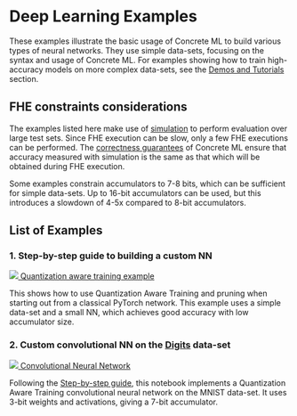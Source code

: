 # Deep Learning Examples

These examples illustrate the basic usage of Concrete ML to build various types of neural networks. They use simple data-sets, focusing on the syntax and usage of Concrete ML. For examples showing how to train high-accuracy models on more complex data-sets, see the [Demos and Tutorials](showcase.md) section.

## FHE constraints considerations

The examples listed here make use of [simulation](../explanations/compilation.md#fhe-simulation) to perform evaluation over large test sets. Since FHE execution can be slow, only a few FHE executions can be performed. The [correctness guarantees](../getting-started/concepts.md#cryptography-concepts) of Concrete ML ensure that accuracy measured with simulation is the same as that which will be obtained during FHE execution.

Some examples constrain accumulators to 7-8 bits, which can be sufficient for simple data-sets. Up to 16-bit accumulators can be used, but this introduces a slowdown of 4-5x compared to 8-bit accumulators.

## List of Examples

### 1. Step-by-step guide to building a custom NN

[![](../.gitbook/assets/jupyter\_logo.png)  Quantization aware training example](../advanced\_examples/QuantizationAwareTraining.ipynb)

This shows how to use Quantization Aware Training and pruning when starting out from a classical PyTorch network. This example uses a simple data-set and a small NN, which achieves good accuracy with low accumulator size.

### 2. Custom convolutional NN on the [Digits](https://scikit-learn.org/stable/modules/generated/sklearn.datasets.load\_digits.html) data-set

[![](../.gitbook/assets/jupyter\_logo.png)   Convolutional Neural Network](../advanced\_examples/ConvolutionalNeuralNetwork.ipynb)

Following the [Step-by-step guide](../deep-learning/fhe\_friendly\_models.md), this notebook implements a Quantization Aware Training convolutional neural network on the MNIST data-set. It uses 3-bit weights and activations, giving a 7-bit accumulator.
